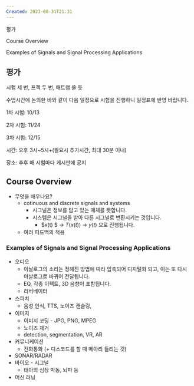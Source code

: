 ```yaml
---
Created: 2023-08-31T21:31
---
```

평가

Course Overview

Examples of Signals and Signal Processing Applications

## 평가

시험 세 번, 프젝 두 번, 매트랩 쓸 듯

수업시간에 논의한 바와 같이 다음 일정으로 시험을 진행하니 일정표에 반영 바랍니다.

1차 시험: 10/13

2차 시험: 11/24

3차 시험: 12/15

시간: 오후 3시~5시+(필요시 추가시간, 최대 30분 이내)

장소: 추후 매 시험마다 게시판에 공지

## Course Overview

- 무엇을 배우나요?
    - cotinuous and discrete signals and systems
        - 시그널은 정보를 담고 있는 매체를 뜻합니다.
        - 시스템은 시그널을 받아 다른 시그널로 변환시키는 것입니다.
            - $x(t) $﻿ → $T(x(t))$﻿ → $y(t)$﻿ 으로 진행됩니다.
    - 여러 피드백의 적용

### Examples of Signals and Signal Processing Applications

- 오디오
    - 아날로그의 소리는 정해진 방법에 따라 압축되어 디지털화 되고, 이는 또 다시 아날로그로 바뀌어 전달됩니다.
    - EQ, 각종 이펙트, 3D 음향이 포함됩니다.
    - 리버베이터
- 스피치
    - 음성 인식, TTS, 노이즈 캔슬링,
- 이미지
    - 이미지 코딩 - JPG, PNG, MPEG
    - 노이즈 제거
    - detection, segmentation, VR, AR
- 커뮤니케이션
    - 전화통화 (+ 디스코드를 할 때 메아리 들리는 것)
- SONAR/RADAR
- 바이오 - 시그널
    - 태아의 심장 박동, 뇌파 등
- 머신 러닝